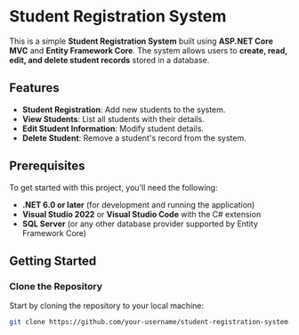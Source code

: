 # Student Registration System

This is a simple **Student Registration System** built using **ASP.NET Core MVC** and **Entity Framework Core**. The system allows users to **create, read, edit, and delete student records** stored in a database.

## Features

- **Student Registration**: Add new students to the system.
- **View Students**: List all students with their details.
- **Edit Student Information**: Modify student details.
- **Delete Student**: Remove a student's record from the system.

## Prerequisites

To get started with this project, you'll need the following:

- **.NET 6.0 or later** (for development and running the application)
- **Visual Studio 2022** or **Visual Studio Code** with the C# extension
- **SQL Server** (or any other database provider supported by Entity Framework Core)

## Getting Started

### Clone the Repository

Start by cloning the repository to your local machine:

```bash
git clone https://github.com/your-username/student-registration-system.git
